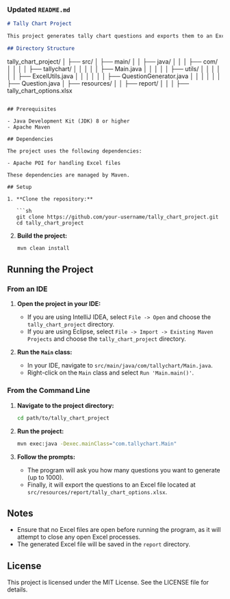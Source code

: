### Updated `README.md`
```markdown
# Tally Chart Project

This project generates tally chart questions and exports them to an Excel file. The questions include various flower emojis and tally marks.

## Directory Structure

```
tally_chart_project/
│
├── src/
│   ├── main/
│   │   ├── java/
│   │   │   ├── com/
│   │   │   │   ├── tallychart/
│   │   │   │   │   ├── Main.java
│   │   │   │   │   ├── utils/
│   │   │   │   │   │   ├── ExcelUtils.java
│   │   │   │   │   │   ├── QuestionGenerator.java
│   │   │   │   │   │   ├── Question.java
│   ├── resources/
│   │   ├── report/
│   │   │   ├── tally_chart_options.xlsx
```

## Prerequisites

- Java Development Kit (JDK) 8 or higher
- Apache Maven

## Dependencies

The project uses the following dependencies:

- Apache POI for handling Excel files

These dependencies are managed by Maven.

## Setup

1. **Clone the repository:**

   ```sh
   git clone https://github.com/your-username/tally_chart_project.git
   cd tally_chart_project
   ```

2. **Build the project:**

   ```sh
   mvn clean install
   ```

## Running the Project

### From an IDE

1. **Open the project in your IDE:**

    - If you are using IntelliJ IDEA, select `File -> Open` and choose the `tally_chart_project` directory.
    - If you are using Eclipse, select `File -> Import -> Existing Maven Projects` and choose the `tally_chart_project` directory.

2. **Run the `Main` class:**

    - In your IDE, navigate to `src/main/java/com/tallychart/Main.java`.
    - Right-click on the `Main` class and select `Run 'Main.main()'`.

### From the Command Line

1. **Navigate to the project directory:**

   ```sh
   cd path/to/tally_chart_project
   ```

2. **Run the project:**

   ```sh
   mvn exec:java -Dexec.mainClass="com.tallychart.Main"
   ```

3. **Follow the prompts:**

    - The program will ask you how many questions you want to generate (up to 1000).
    - Finally, it will export the questions to an Excel file located at `src/resources/report/tally_chart_options.xlsx`.

## Notes

- Ensure that no Excel files are open before running the program, as it will attempt to close any open Excel processes.
- The generated Excel file will be saved in the `report` directory.

## License

This project is licensed under the MIT License. See the LICENSE file for details.
```
